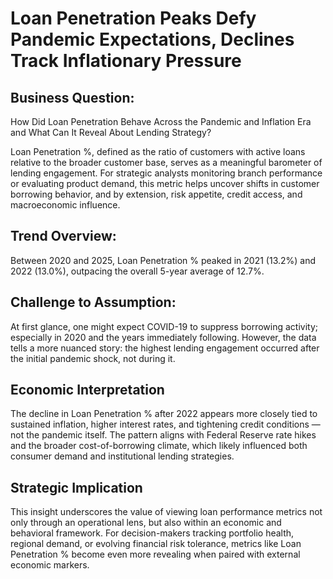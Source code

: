 # Loan Penetration Peaks Defy Pandemic Expectations, Declines Track Inflationary Pressure

## Business Question: 
How Did Loan Penetration Behave Across the Pandemic and Inflation Era and What Can It Reveal About Lending Strategy?

Loan Penetration %, defined as the ratio of customers with active loans relative to the broader customer base, serves as a meaningful barometer of 
lending engagement. For strategic analysts monitoring branch performance or evaluating product demand, this metric helps uncover shifts in customer borrowing behavior, and by extension, risk appetite, credit access, and macroeconomic influence.

## Trend Overview:
Between 2020 and 2025, Loan Penetration % peaked in 2021 (13.2%) and 2022 (13.0%), outpacing the overall 5-year average of 12.7%.

## Challenge to Assumption:
At first glance, one might expect COVID-19 to suppress borrowing activity; especially in 2020 and the years immediately following. However, the data tells a more nuanced story: the highest lending engagement occurred after the initial pandemic shock, not during it.

## Economic Interpretation
The decline in Loan Penetration % after 2022 appears more closely tied to sustained inflation, higher interest rates, and tightening credit conditions — not the pandemic itself. The pattern aligns with Federal Reserve rate hikes and the broader cost-of-borrowing climate, which likely influenced both consumer demand and institutional lending strategies.

## Strategic Implication
This insight underscores the value of viewing loan performance metrics not only through an operational lens, but also within an economic and behavioral framework. For decision-makers tracking portfolio health, regional demand, or evolving financial risk tolerance, metrics like Loan Penetration % become even more revealing when paired with external economic markers.
